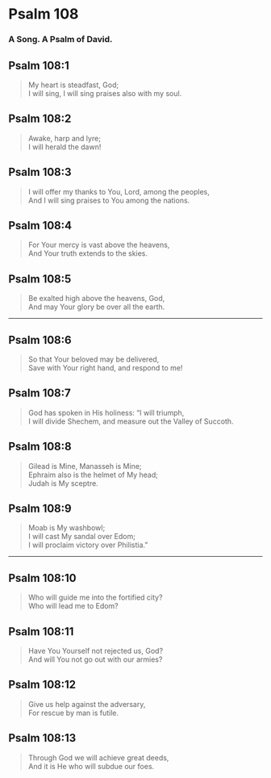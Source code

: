 # Psalm 108

### A Song. A Psalm of David.

## Psalm 108:1

> My heart is steadfast, God;  
> I will sing, I will sing praises also with my soul.

## Psalm 108:2

> Awake, harp and lyre;  
> I will herald the dawn!

## Psalm 108:3

> I will offer my thanks to You, Lord, among the peoples,  
> And I will sing praises to You among the nations.

## Psalm 108:4

> For Your mercy is vast above the heavens,  
> And Your truth extends to the skies.

## Psalm 108:5

> Be exalted high above the heavens, God,  
> And may Your glory be over all the earth.

---

## Psalm 108:6

> So that Your beloved may be delivered,  
> Save with Your right hand, and respond to me!

## Psalm 108:7

> God has spoken in His holiness: “I will triumph,  
> I will divide Shechem, and measure out the Valley of Succoth.

## Psalm 108:8

> Gilead is Mine, Manasseh is Mine;  
> Ephraim also is the helmet of My head;  
> Judah is My sceptre.

## Psalm 108:9

> Moab is My washbowl;  
> I will cast My sandal over Edom;  
> I will proclaim victory over Philistia.”

---

## Psalm 108:10

> Who will guide me into the fortified city?  
> Who will lead me to Edom?

## Psalm 108:11

> Have You Yourself not rejected us, God?  
> And will You not go out with our armies?

## Psalm 108:12

> Give us help against the adversary,  
> For rescue by man is futile.

## Psalm 108:13

> Through God we will achieve great deeds,  
> And it is He who will subdue our foes.
